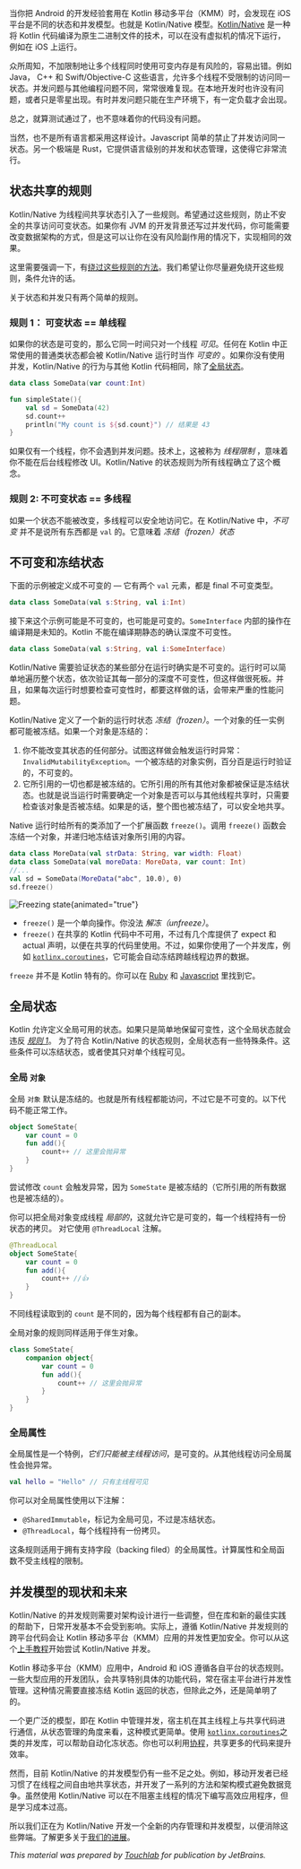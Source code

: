 [//]: # (title: Concurrency overview)
[//]: # (auxiliary-id: Concurrency_Overview)

当你把 Android 的开发经验套用在 Kotlin 移动多平台（KMM）时，会发现在 iOS 平台是不同的状态和并发模型。也就是 Kotlin/Native 模型。[Kotlin/Native](https://kotlinlang.org/docs/reference/native-overview.html) 是一种将 Kotlin 代码编译为原生二进制文件的技术，可以在没有虚拟机的情况下运行，例如在 iOS 上运行。

众所周知，不加限制地让多个线程同时使用可变内存是有风险的，容易出错。例如 Java， C++ 和 Swift/Objective-C 这些语言，允许多个线程不受限制的访问同一状态。并发问题与其他编程问题不同，常常很难复现。在本地开发时也许没有问题，或者只是零星出现。有时并发问题只能在生产环境下，有一定负载才会出现。

总之，就算测试通过了，也不意味着你的代码没有问题。

当然，也不是所有语言都采用这样设计。Javascript 简单的禁止了并发访问同一状态。另一个极端是 Rust，它提供语言级别的并发和状态管理，这使得它非常流行。

## 状态共享的规则 

Kotlin/Native 为线程间共享状态引入了一些规则。希望通过这些规则，防止不安全的共享访问可变状态。如果你有 JVM 的开发背景还写过并发代码，你可能需要改变数据架构的方式，但是这可以让你在没有风险副作用的情况下，实现相同的效果。

这里需要强调一下，有[绕过这些规则的方法](concurrent-mutability.md)。我们希望让你尽量避免绕开这些规则，条件允许的话。

关于状态和并发只有两个简单的规则。

### 规则 1： 可变状态 == 单线程

如果你的状态是可变的，那么它同一时间只对一个线程 _可见_。任何在 Kotlin 中正常使用的普通类状态都会被 Kotlin/Native 运行时当作 _可变的_ 。如果你没有使用并发，Kotlin/Native 的行为与其他 Kotlin 代码相同，除了[全局状态](#global-state)。

```kotlin
data class SomeData(var count:Int)

fun simpleState(){
    val sd = SomeData(42)
    sd.count++
    println("My count is ${sd.count}") // 结果是 43
}
```

如果仅有一个线程，你不会遇到并发问题。技术上，这被称为 _线程限制_ ，意味着你不能在后台线程修改 UI。Kotlin/Native 的状态规则为所有线程确立了这个概念。

### 规则 2: 不可变状态 == 多线程

如果一个状态不能被改变，多线程可以安全地访问它。在 Kotlin/Native 中，_不可变_ 并不是说所有东西都是 `val` 的。它意味着 _冻结（frozen）状态_

## 不可变和冻结状态

下面的示例被定义成不可变的 — 它有两个 `val` 元素，都是 final 不可变类型。

```kotlin
data class SomeData(val s:String, val i:Int)
```

接下来这个示例可能是不可变的，也可能是可变的。`SomeInterface` 内部的操作在编译期是未知的。Kotlin 不能在编译期静态的确认深度不可变性。

```kotlin
data class SomeData(val s:String, val i:SomeInterface)
```

Kotlin/Native 需要验证状态的某些部分在运行时确实是不可变的。运行时可以简单地遍历整个状态，依次验证其每一部分的深度不可变性，但这样做很死板。并且，如果每次运行时想要检查可变性时，都要这样做的话，会带来严重的性能问题。

Kotlin/Native 定义了一个新的运行时状态 _冻结（frozen）_。一个对象的任一实例都可能被冻结。如果一个对象是冻结的：

1. 你不能改变其状态的任何部分。试图这样做会触发运行时异常：`InvalidMutabilityException`。一个被冻结的对象实例，百分百是运行时验证的，不可变的。
2. 它所引用的一切也都是被冻结的。它所引用的所有其他对象都被保证是冻结状态。也就是说当运行时需要确定一个对象是否可以与其他线程共享时，只需要检查该对象是否被冻结。如果是的话，整个图也被冻结了，可以安全地共享。

Native 运行时给所有的类添加了一个扩展函数 `freeze()`。调用 `freeze()` 函数会冻结一个对象，并递归地冻结该对象所引用的内容。

```kotlin
data class MoreData(val strData: String, var width: Float)
data class SomeData(val moreData: MoreData, var count: Int)
//...
val sd = SomeData(MoreData("abc", 10.0), 0)
sd.freeze()
```

![Freezing state](freezing-state.png){animated="true"}

* `freeze()` 是一个单向操作。你没法 _解冻（unfreeze）_。
* `freeze()` 在共享的 Kotlin 代码中不可用，不过有几个库提供了 expect 和 actual 声明，以便在共享的代码里使用。不过，如果你使用了一个并发库，例如 [`kotlinx.coroutines`](https://github.com/Kotlin/kotlinx.coroutines)，它可能会自动冻结跨越线程边界的数据。

`freeze` 并不是 Kotlin 特有的。你可以在 [Ruby](https://www.honeybadger.io/blog/when-to-use-freeze-and-frozen-in-ruby/) 和 [Javascript](https://developer.mozilla.org/en-US/docs/Web/JavaScript/Reference/Global_Objects/Object/freeze) 里找到它。

## 全局状态

Kotlin 允许定义全局可用的状态。如果只是简单地保留可变性，这个全局状态就会违反 [_规则 1_](#rule-1-mutable-state-1-thread)。
为了符合 Kotlin/Native 的状态规则，全局状态有一些特殊条件。这些条件可以冻结状态，或者使其只对单个线程可见。

### 全局 `对象`

全局 `对象` 默认是冻结的。也就是所有线程都能访问，不过它是不可变的。以下代码不能正常工作。

```kotlin
object SomeState{
    var count = 0
    fun add(){
        count++ // 这里会抛异常
    }
}
```

尝试修改 `count` 会触发异常，因为 `SomeState` 是被冻结的（它所引用的所有数据也是被冻结的）。

你可以把全局对象变成线程 _局部的_，这就允许它是可变的，每一个线程持有一份状态的拷贝。
对它使用 `@ThreadLocal` 注解。

```kotlin
@ThreadLocal
object SomeState{
    var count = 0
    fun add(){
        count++ //👍
    }
}
```

不同线程读取到的 `count` 是不同的，因为每个线程都有自己的副本。

全局对象的规则同样适用于伴生对象。

```kotlin
class SomeState{
    companion object{
        var count = 0
        fun add(){
            count++ // 这里会抛异常
        }
    }
}
```

### 全局属性

全局属性是一个特例，*它们只能被主线程访问*，是可变的。从其他线程访问全局属性会抛异常。

```kotlin
val hello = "Hello" // 只有主线程可见
```

你可以对全局属性使用以下注解：

* `@SharedImmutable`，标记为全局可见，不过是冻结状态。
* `@ThreadLocal`，每个线程持有一份拷贝。

这条规则适用于拥有支持字段（backing filed）的全局属性。计算属性和全局函数不受主线程的限制。

## 并发模型的现状和未来

Kotlin/Native 的并发规则需要对架构设计进行一些调整，但在库和新的最佳实践的帮助下，日常开发基本不会受到影响。实际上，遵循 Kotlin/Native 并发规则的跨平台代码会让 Kotlin 移动多平台（KMM）应用的并发性更加安全。你可以从这个[上手教程](https://play.kotlinlang.org/hands-on/Kotlin%20Native%20Concurrency/)开始尝试 Kotlin/Native 并发。

Kotlin 移动多平台（KMM）应用中，Android 和 iOS 遵循各自平台的状态规则。一些大型应用的开发团队，会共享特别具体的功能代码，常在宿主平台进行并发性管理。这种情况需要直接冻结 Kotlin 返回的状态，但除此之外，还是简单明了的。

一个更广泛的模型，即在 Kotlin 中管理并发，宿主机在其主线程上与共享代码进行通信，从状态管理的角度来看，这种模式更简单。使用 [`kotlinx.coroutines`](https://github.com/Kotlin/kotlinx.coroutines)之类的并发库，可以帮助自动化冻状态。你也可以利用[协程](https://kotlinlang.org/docs/reference/coroutines/coroutines-guide.html)，共享更多的代码来提升效率。

然而，目前 Kotlin/Native 的并发模型仍有一些不足之处。例如，移动开发者已经习惯了在线程之间自由地共享状态，并开发了一系列的方法和架构模式避免数据竞争。虽然使用 Kotlin/Native 可以在不阻塞主线程的情况下编写高效应用程序，但是学习成本过高。

所以我们正在为 Kotlin/Native 开发一个全新的内存管理和并发模型，以便消除这些弊端。了解更多关于[我们的进展](https://blog.jetbrains.com/kotlin/2020/07/kotlin-native-memory-management-roadmap/)。

_This material was prepared by [Touchlab](https://touchlab.co/) for publication by JetBrains._
